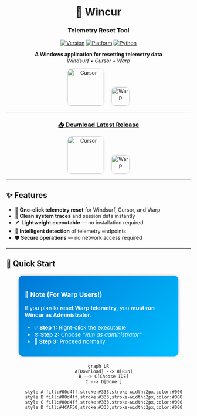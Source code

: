 <div align="center">

# 🎯 Wincur  
### **Telemetry Reset Tool**

[![Version](https://img.shields.io/badge/version-1.0.0-blue?style=for-the-badge)](https://github.com/FilippoDeSilva/win-cur/releases/tag/v1.0.0-prerelease)
[![Platform](https://img.shields.io/badge/platform-Windows-0078D6?style=for-the-badge&logo=windows)](https://github.com/FilippoDeSilva/win-cur)
[![Python](https://img.shields.io/badge/python-3.7+-3776AB?style=for-the-badge&logo=python&logoColor=white)](https://www.python.org/)

**A Windows application for resetting telemetry data**  
*Windsurf • Cursor • Warp*

<p align="center">
  <img src="https://images.ctfassets.net/lzny33ho1g45/292nxK13Z1TO0KZxK7jbzS/587fa7b203ca183c9180634956e3aa04/windsurf-vs-cursor-hero.jpg?fm=jpg&q=31&fit=thumb&w=1520&h=760" alt="Cursor" width="100" height="100" style="border-radius: 12px; margin: 0 8px; box-shadow: 0 0 4px rgba(0,0,0,0.2);">
  <img src="https://pic.macked.app/static/de7031e6fe1c927d222e39770698ef2a-1750826851.webp" alt="Warp" width="50" height="50" style="border-radius: 12px; margin: 0 8px; box-shadow: 0 0 4px rgba(0,0,0,0.2);">
</p>

---

### [📥 Download Latest Release](https://github.com/FilippoDeSilva/win-cur/releases/tag/v1.0.0-prerelease)

<p align="center">
  <img src="https://images.ctfassets.net/lzny33ho1g45/292nxK13Z1TO0KZxK7jbzS/587fa7b203ca183c9180634956e3aa04/windsurf-vs-cursor-hero.jpg?fm=jpg&q=31&fit=thumb&w=1520&h=760" alt="Cursor" width="100" height="100" style="border-radius: 12px; margin: 0 8px; box-shadow: 0 0 4px rgba(0,0,0,0.2);">
  <img src="https://pic.macked.app/static/de7031e6fe1c927d222e39770698ef2a-1750826851.webp" alt="Warp" width="50" height="50" style="border-radius: 12px; margin: 0 8px; box-shadow: 0 0 4px rgba(0,0,0,0.2);">
</p>

</div>

---

## ✨ Features

- 🔄 **One-click telemetry reset** for Windsurf, Cursor, and Warp  
- 🧹 **Clean system traces** and session data instantly   
- 🪶 **Lightweight executable** — no installation required  
- 🧠 **Intelligent detection** of telemetry endpoints  
- 🛡️ **Secure operations** — no network access required  

---

## 🚀 Quick Start

<div style="
  background: linear-gradient(135deg, #0078D6 0%, #00BFFF 100%);
  color: #fff;
  padding: 16px;
  border-radius: 12px;
  width: 80%;
  box-shadow: 0 0 8px rgba(0,0,0,0.2);
  margin: 20px auto;
  text-align: left;
  font-size: 15px;
">
  <h3>📝 Note (For Warp Users!)</h3>
  <p>If you plan to <strong>reset Warp telemetry</strong>, you <strong>must run Wincur as Administrator</strong>.</p>
  <ul>
    <li>💡 <strong>Step 1:</strong> Right-click the executable</li>
    <li>⚙️ <strong>Step 2:</strong> Choose <em>“Run as administrator”</em></li>
    <li>🚀 <strong>Step 3:</strong> Proceed normally</li>
  </ul>
</div>

<div align="center">

```mermaid
graph LR
    A[Download] --> B[Run]
    B --> C[Choose IDE]
    C --> D[Done!]

    style A fill:#00d4ff,stroke:#333,stroke-width:2px,color:#000
    style B fill:#00d4ff,stroke:#333,stroke-width:2px,color:#000
    style C fill:#00d4ff,stroke:#333,stroke-width:2px,color:#000
    style D fill:#4CAF50,stroke:#333,stroke-width:2px,color:#000
